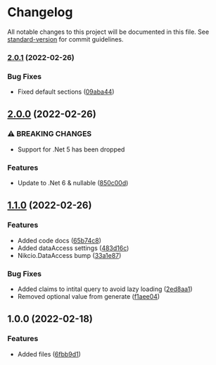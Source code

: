 # Changelog

All notable changes to this project will be documented in this file. See [standard-version](https://github.com/conventional-changelog/standard-version) for commit guidelines.

### [2.0.1](https://github.com/nikcio/Nikcio.ApiAuthentication/compare/v2.0.0...v2.0.1) (2022-02-26)


### Bug Fixes

* Fixed default sections ([09aba44](https://github.com/nikcio/Nikcio.ApiAuthentication/commit/09aba44785f710a9bb15c60b6cfe564e1d64c377))

## [2.0.0](https://github.com/nikcio/Nikcio.ApiAuthentication/compare/v1.0.0...v2.0.0) (2022-02-26)


### ⚠ BREAKING CHANGES

* Support for .Net 5 has been dropped

### Features

* Update to .Net 6 & nullable ([850c00d](https://github.com/nikcio/Nikcio.ApiAuthentication/commit/850c00d299169e5043b30c542d42ceaf5c7a77de))


## [1.1.0](https://github.com/nikcio/Nikcio.ApiAuthentication/compare/v1.0.0...v1.1.0) (2022-02-26)


### Features

* Added code docs ([65b74c8](https://github.com/nikcio/Nikcio.ApiAuthentication/commit/65b74c8e017d533f1c48f7ead32d33dc87def442))
* Added dataAccess settings ([483d16c](https://github.com/nikcio/Nikcio.ApiAuthentication/commit/483d16c1880f542adf891c24008a1234b9afae75))
* Nikcio.DataAccess bump ([33a1e87](https://github.com/nikcio/Nikcio.ApiAuthentication/commit/33a1e87067f4cecf135a8819877cdeebac39cd50))


### Bug Fixes

* Added claims to intital query to avoid lazy loading ([2ed8aa1](https://github.com/nikcio/Nikcio.ApiAuthentication/commit/2ed8aa106ad6039743bbeeb5ead9a26573a2ea3d))
* Removed optional value from generate ([f1aee04](https://github.com/nikcio/Nikcio.ApiAuthentication/commit/f1aee04a687a35fda7e7656940e2ac454f87f537))

## 1.0.0 (2022-02-18)


### Features

* Added files ([6fbb9d1](https://github.com/nikcio/Nikcio.ApiAuthentication/commit/6fbb9d10855c182e9b79456c8f0b9f34731875d8))
